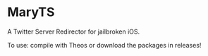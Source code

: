 # MaryTS
A Twitter Server Redirector for jailbroken iOS.


To use: compile with Theos or download the packages in releases!
